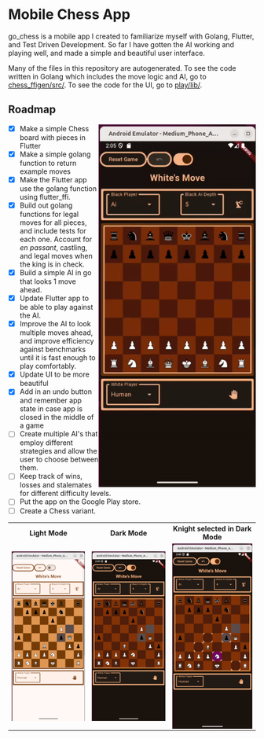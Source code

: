 # Mobile Chess App

go_chess is a mobile app I created to familiarize myself with Golang, Flutter, and Test Driven Development. So far I have gotten the AI working and playing well, and made a simple and beautiful user interface. 

Many of the files in this repository are autogenerated. To see the code written in Golang which includes the move logic and AI, go to [chess_ffigen/src/](https://github.com/tawatts1/go_chess/tree/main/chess_ffigen/src). To see the code for the UI, go to 
[play/lib/](https://github.com/tawatts1/go_chess/tree/main/play/lib). 
## Roadmap

<img align="right" src="images/gameFromStart26.gif"/>

- [x] Make a simple Chess board with pieces in Flutter
- [x] Make a simple golang function to return example moves
- [x] Make the Flutter app use the golang function using flutter_ffi. 
- [x] Build out golang functions for legal moves for all pieces, and include tests for each one. Account for *en passant*, castling, and legal moves when the king is in check. 
- [x] Build a simple AI in go that looks 1 move ahead. 
- [x] Update Flutter app to be able to play against the AI. 
- [x] Improve the AI to look multiple moves ahead, and improve efficiency against benchmarks until it is fast enough to play comfortably. 
- [x] Update UI to be more beautiful
- [x] Add in an undo button and remember app state in case app is closed in the middle of a game
- [ ] Create multiple AI's that employ different strategies and allow the user to choose between them. 
- [ ] Keep track of wins, losses and stalemates for different difficulty levels. 
- [ ] Put the app on the Google Play store.
- [ ] Create a Chess variant.

<table>
    <tr>
        <th>
        Light Mode
        </th>
        <th>
        Dark Mode
        </th>
        <th>
        Knight selected in Dark Mode
        </th>
    </td>
    <tr>
        <td>
            <img align="right" src="images/lightMode.png">
        </td>
        <td>
            <img align="left" src="images/noSelection.png">
        </td>
        <td>
            <img align="right" src="images/knightSelected.png">
        </td>
    </tr>
</table>
